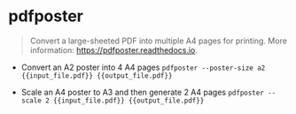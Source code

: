 # pdfposter
> Convert a large-sheeted PDF into multiple A4 pages for printing.
> More information: <https://pdfposter.readthedocs.io>.

- Convert an A2 poster into 4 A4 pages
`pdfposter --poster-size a2 {{input_file.pdf}} {{output_file.pdf}}`

- Scale an A4 poster to A3 and then generate 2 A4 pages
`pdfposter --scale 2 {{input_file.pdf}} {{output_file.pdf}}`

